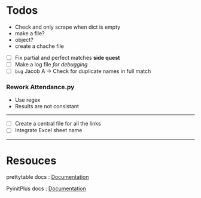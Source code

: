 # Todos

- Check and only scrape when dict is empty
- make a file?
- object?
- create a chache file

- [ ] Fix partial and perfect matches **side quest**
- [ ] Make a log file _for debugging_
- [ ] `bug` Jacob A -> Check for duplicate names in full match

### Rework Attendance.py

- Use regex
- Results are not consistant

---

- [ ] Create a central file for all the links
- [ ] Integrate Excel sheet name

---

# Resouces

prettytable docs : [Documentation](https://pypi.org/project/prettytable/)

PyinitPlus docs : [Documentation](https://automatetheboringstuff.com/2e/chapter8/)
